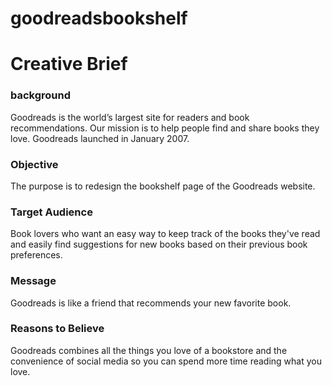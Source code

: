 # goodreadsbookshelf

# Creative Brief

### background

Goodreads is the world’s largest site for readers and book recommendations. Our mission is to help people find and share books they love. Goodreads launched in January 2007.

### Objective
The purpose is to redesign the bookshelf page of the Goodreads website.

### Target Audience
Book lovers who want an easy way to keep track of the books they've read and easily find suggestions for new books based on their previous book preferences.

### Message
Goodreads is like a friend that recommends your new favorite book.

### Reasons to Believe
Goodreads combines all the things you love of a bookstore and the convenience  of social media so you can spend more time reading what you love. 
